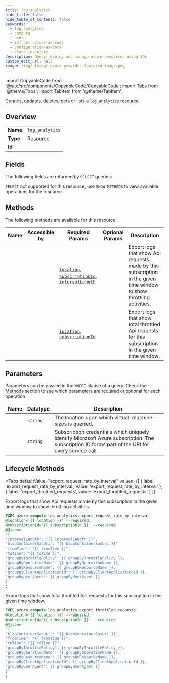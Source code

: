 ```yaml
--- 
title: log_analytics
hide_title: false
hide_table_of_contents: false
keywords:
  - log_analytics
  - compute
  - azure
  - infrastructure-as-code
  - configuration-as-data
  - cloud inventory
description: Query, deploy and manage azure resources using SQL
custom_edit_url: null
image: /img/stackql-azure-provider-featured-image.png
---
```


import CopyableCode from '@site/src/components/CopyableCode/CopyableCode';
import Tabs from '@theme/Tabs';
import TabItem from '@theme/TabItem';

Creates, updates, deletes, gets or lists a <code>log_analytics</code> resource.

## Overview
<table><tbody>
<tr><td><b>Name</b></td><td><code>log_analytics</code></td></tr>
<tr><td><b>Type</b></td><td>Resource</td></tr>
<tr><td><b>Id</b></td><td><CopyableCode code="azure.compute.log_analytics" /></td></tr>
</tbody></table>

## Fields

The following fields are returned by `SELECT` queries:

`SELECT` not supported for this resource, use `SHOW METHODS` to view available operations for the resource.


## Methods

The following methods are available for this resource:

<table>
<thead>
    <tr>
    <th>Name</th>
    <th>Accessible by</th>
    <th>Required Params</th>
    <th>Optional Params</th>
    <th>Description</th>
    </tr>
</thead>
<tbody>
<tr>
    <td><a href="#export_request_rate_by_interval"><CopyableCode code="export_request_rate_by_interval" /></a></td>
    <td><CopyableCode code="exec" /></td>
    <td><a href="#parameter-location"><code>location</code></a>, <a href="#parameter-subscriptionId"><code>subscriptionId</code></a>, <a href="#parameter-intervalLength"><code>intervalLength</code></a></td>
    <td></td>
    <td>Export logs that show Api requests made by this subscription in the given time window to show throttling activities.</td>
</tr>
<tr>
    <td><a href="#export_throttled_requests"><CopyableCode code="export_throttled_requests" /></a></td>
    <td><CopyableCode code="exec" /></td>
    <td><a href="#parameter-location"><code>location</code></a>, <a href="#parameter-subscriptionId"><code>subscriptionId</code></a></td>
    <td></td>
    <td>Export logs that show total throttled Api requests for this subscription in the given time window.</td>
</tr>
</tbody>
</table>

## Parameters

Parameters can be passed in the `WHERE` clause of a query. Check the [Methods](#methods) section to see which parameters are required or optional for each operation.

<table>
<thead>
    <tr>
    <th>Name</th>
    <th>Datatype</th>
    <th>Description</th>
    </tr>
</thead>
<tbody>
<tr id="parameter-location">
    <td><CopyableCode code="location" /></td>
    <td><code>string</code></td>
    <td>The location upon which virtual-machine-sizes is queried.</td>
</tr>
<tr id="parameter-subscriptionId">
    <td><CopyableCode code="subscriptionId" /></td>
    <td><code>string</code></td>
    <td>Subscription credentials which uniquely identify Microsoft Azure subscription. The subscription ID forms part of the URI for every service call.</td>
</tr>
</tbody>
</table>

## Lifecycle Methods

<Tabs
    defaultValue="export_request_rate_by_interval"
    values={[
        { label: 'export_request_rate_by_interval', value: 'export_request_rate_by_interval' },
        { label: 'export_throttled_requests', value: 'export_throttled_requests' }
    ]}
>
<TabItem value="export_request_rate_by_interval">

Export logs that show Api requests made by this subscription in the given time window to show throttling activities.

```sql
EXEC azure.compute.log_analytics.export_request_rate_by_interval 
@location='{{ location }}' --required, 
@subscriptionId='{{ subscriptionId }}' --required 
@@json=
'{
"intervalLength": "{{ intervalLength }}", 
"blobContainerSasUri": "{{ blobContainerSasUri }}", 
"fromTime": "{{ fromTime }}", 
"toTime": "{{ toTime }}", 
"groupByThrottlePolicy": {{ groupByThrottlePolicy }}, 
"groupByOperationName": {{ groupByOperationName }}, 
"groupByResourceName": {{ groupByResourceName }}, 
"groupByClientApplicationId": {{ groupByClientApplicationId }}, 
"groupByUserAgent": {{ groupByUserAgent }}
}'
;
```
</TabItem>
<TabItem value="export_throttled_requests">

Export logs that show total throttled Api requests for this subscription in the given time window.

```sql
EXEC azure.compute.log_analytics.export_throttled_requests 
@location='{{ location }}' --required, 
@subscriptionId='{{ subscriptionId }}' --required 
@@json=
'{
"blobContainerSasUri": "{{ blobContainerSasUri }}", 
"fromTime": "{{ fromTime }}", 
"toTime": "{{ toTime }}", 
"groupByThrottlePolicy": {{ groupByThrottlePolicy }}, 
"groupByOperationName": {{ groupByOperationName }}, 
"groupByResourceName": {{ groupByResourceName }}, 
"groupByClientApplicationId": {{ groupByClientApplicationId }}, 
"groupByUserAgent": {{ groupByUserAgent }}
}'
;
```
</TabItem>
</Tabs>

